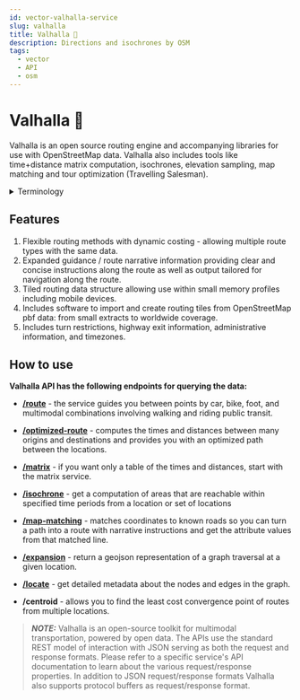 ```yaml
---
id: vector-valhalla-service
slug: valhalla
title: Valhalla 🧭
description: Directions and isochrones by OSM
tags:
  - vector
  - API
  - osm
---
```


# Valhalla 🧭

Valhalla is an open source routing engine and accompanying libraries for use with OpenStreetMap data. Valhalla also includes tools like time+distance matrix computation, isochrones, elevation sampling, map matching and tour optimization (Travelling Salesman).

<details>
  <summary>Terminology</summary>

* `break location` - the start or end point of a route.
* `cost` - fixed costs in seconds that are added to both the path cost and the estimated time.
* `costing model` - set of costs for particular methods of travel, such as automobile or pedestrian.
* `edge` - a line connected between nodes
* `factor` - multiply the cost along an edge or road section in a way that influences the path to favor or avoid a particular attribute
* `graph` - a set of edges connected by nodes used for building a route
* `location` - a latitude, longitude coordinate pair, specified in decimal degrees that determines the routing and order of navigation.
* `maneuver` - an operation to be performed during navigation, such as a turn, and the expected duration of the movement.
* `narration` - textual guidance describing the maneuver to be performed, such as a turn, distance to travel, and expected time.
* `path` - the sequence of edges forming a route
* `penalty` - fixed costs in seconds that are only added to the path cost. Penalties can influence the route path determination but do not add to the estimated time along the path.
* `route` - sequence of edges and maneuvers forming the best travel path between locations given the available road network, costs, influence factors, and other inputs.
* `short path` - a route that attempts to minimize distance traveled over the constituent edges, but may not be the shortest distance.
* `through location` - an optional location to influence the route to travel through that location.
* `tiled routing` - method of building a path on graph data that has been split into square cells.
* `time` - the number of seconds estimated to complete a maneuver or trip, including any additional costs.
* `trip` - results of an entire route, including locations, legs, and maneuvers.
* height - with respect to elevation, the height above or below sea level at a specific location (lat,lng).
* `height with range` - computing the range (cumulative distance) and height for a series of lat,lng pairs of a line or shape. This is very useful for charting/graphing.
</details>


## Features
1. Flexible routing methods with dynamic costing - allowing multiple route types with the same data.
2. Expanded guidance / route narrative information providing clear and concise instructions along the route as well as output tailored for navigation along the route.
3. Tiled routing data structure allowing use within small memory profiles including mobile devices.
4. Includes software to import and create routing tiles from OpenStreetMap pbf data: from small extracts to worldwide coverage.
5. Includes turn restrictions, highway exit information, administrative information, and timezones.

## How to use

**Valhalla API has the following endpoints for querying the data:**

* __[/route](/docs/MapColonies/openstreetmap/valhalla/turn-by-turn/osm-valhalla-route)__ - the service guides you between points by car, bike, foot, and multimodal combinations involving walking and riding public transit.
* __[/optimized-route](/docs/MapColonies/openstreetmap/valhalla/osm-valhalla-optimized-route)__ - computes the times and distances between many origins and destinations and provides you with an optimized path between the locations.
* __[/matrix](/docs/MapColonies/openstreetmap/valhalla/osm-valhalla-matrix)__ - if you want only a table of the times and distances, start with the matrix service.
* __[/isochrone](/docs/MapColonies/openstreetmap/valhalla/osm-valhalla-isochrone)__ - get a computation of areas that are reachable within specified time periods from a location or set of locations
* __[/map-matching](/docs/MapColonies/openstreetmap/valhalla/osm-valhalla-map-matching)__ - matches coordinates to known roads so you can turn a path into a route with narrative instructions and get the attribute values from that matched line. 
* __[/expansion](/docs/MapColonies/openstreetmap/valhalla/osm-valhalla-expansion)__ - return a geojson representation of a graph traversal at a given location.
* __[/locate](/docs/MapColonies/openstreetmap/valhalla/osm-valhalla-locate)__ - get detailed metadata about the nodes and edges in the graph.

* **/centroid** - allows you to find the least cost convergence point of routes from multiple locations.

> **_NOTE:_** Valhalla is an open-source toolkit for multimodal transportation, powered by open data. The APIs use the standard REST model of interaction with JSON serving as both the request and response formats. Please refer to a specific service's API documentation to learn about the various request/response properties. In addition to JSON request/response formats Valhalla also supports protocol buffers as request/response format.